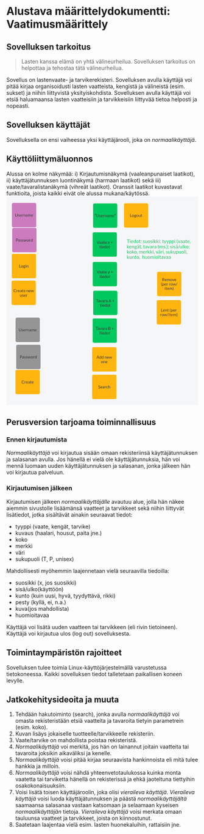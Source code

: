 # Alustava määrittelydokumentti: Vaatimusmäärittely

## Sovelluksen tarkoitus

>  Lasten kanssa elämä on yhtä välineurheilua. 
>  Sovelluksen tarkoitus on helpottaa ja tehostaa tätä välineurheilua.

Sovellus on lastenvaate- ja tarvikerekisteri. Sovelluksen avulla käyttäjä voi pitää kirjaa organisoidusti lasten vaatteista, kengistä ja välineistä (esim. sukset) ja niihin liittyvistä yksityiskohdista. Sovelluksen avulla käyttäjä voi etsiä haluamaansa lasten vaatteisiin ja tarvikkeisiin liittyvää tietoa helposti ja nopeasti.

## Sovelluksen käyttäjät

Sovelluksella on ensi vaiheessa yksi käyttäjärooli, joka on *normaalikäyttäjä*. 

## Käyttöliittymäluonnos

Alussa on kolme näkymää: i) Kirjautumisnäkymä (vaaleanpunaiset laatikot), ii) käyttäjätunnuksen luontinäkymä (harmaan laatikot) sekä iii) vaate/tavaralistanäkymä (vihreät laatikot). Oranssit laatikot kuvastavat funktioita, joista kaikki eivät ole alussa mukana/käytössä.
![](./kuvat/kayttoliittymaluonnos_vaatimusmaarittelyyn_27.3.21.png)

## Perusversion tarjoama toiminnallisuus

### Ennen kirjautumista

*Normaalikäyttäjä* voi kirjautua sisään omaan rekisteriinsä käyttäjätunnuksen ja salasanan avulla. Jos hänellä ei vielä ole käyttäjätunnuksia, hän voi mennä luomaan uuden käyttäjätunnuksen ja salasanan, jonka jälkeen hän voi kirjautua palveluun.

### Kirjautumisen jälkeen

Kirjautumisen jälkeen *normaalikäyttäjälle* avautuu alue, jolla hän näkee aiemmin sivustolle lisäämänsä vaatteet ja tarvikkeet sekä niihin liittyvät lisätiedot, jotka sisältävät ainakin seuraavat tiedot:
* tyyppi (vaate, kengät, tarvike)
* kuvaus (haalari, housut, paita jne.)
* koko
* merkki
* väri
* sukupuoli (T, P, unisex)

Mahdollisesti myöhemmin laajennetaan vielä seuraavilla tiedoilla:
* suosikki (x, jos suosikki)
* sisä/ulko(käyttöön)
* kunto (kuin uusi, hyvä, tyydyttävä, rikki)
* pesty (kyllä, ei, n.a.)
* kuva(jos mahdollista)
* huomioitavaa

Käyttäjä voi lisätä uuden vaatteen tai tarvikkeen (eli rivin tietoineen).
Käyttäjä voi kirjautua ulos (log out) sovelluksesta.

## Toimintaympäristön rajoitteet

Sovelluksen tulee toimia Linux-käyttöjärjestelmällä varustetussa tietokoneessa.
Kaikki sovelluksen tiedot talletetaan paikallisen koneen levylle.

## Jatkokehitysideoita ja muuta
1. Tehdään hakutoiminto (search), jonka avulla *normaalikäyttäjä* voi omasta rekisteristään etsiä vaatteita ja tavaroita tietyin parametrein (esim. koko).
1. Kuvan lisäys jokaiselle tuotteelle/tarvikkeelle rekisteriin.
2. Vaate/tarvike on mahdollista poistaa rekisteristä.
3. *Normaalikäyttäjä* voi merkitä, jos hän on lainannut joitain vaatteita tai tavaroita joksikin aikaväliksi ja kenelle.
4. *Normaalikäyttäjä* voisi pitää kirjaa seuraavista hankinnoista eli mitä tulee hankkia ja milloin.
5. *Normaalikäyttäjä* voisi nähdä yhteenvetotaulukossa kuinka monta vaatetta tai tarviketta hänellä on rekisterissä ja ehkä jaoteltuna tiettyihin osakokonaisuuksiin.
6. Voisi lisätä toisen käyttäjäroolin, joka olisi *vieraileva käyttäjä*. *Vieraileva käyttäjä* voisi luoda käyttäjätunnuksen ja päästä *normaalikäyttäjältä* saamaansa salasanaa vastaan katsomaan ja selaamaan kyseisen *normaalikäyttäjän* tietoja. *Vieraileva käyttäjä* voisi merkata omaan tauluunsa vaatteet ja tarvikkeet, joista on kiinnostunut.
7. Saatetaan laajentaa vielä esim. lasten huonekaluihin, rattaisiin jne.

